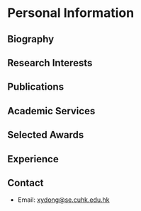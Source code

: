 # Personal Information

## Biography

## Research Interests

## Publications

## Academic Services

## Selected Awards

## Experience

## Contact
- Email: xydong@se.cuhk.edu.hk
